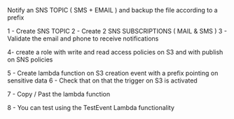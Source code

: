 Notify an SNS TOPIC ( SMS + EMAIL ) and backup the file according to a prefix 


1 - Create SNS TOPIC
2 - Create 2 SNS SUBSCRIPTIONS ( MAIL & SMS )
3 - Validate the email and phone to receive notifications

4- create a role with write and read access policies on S3 and with publish on SNS policies

5 - Create lambda function on S3 creation event with a prefix pointing on sensitive data
6 - Check that on that the trigger on S3 is activated

7 - Copy / Past the lambda function

8 - You can test using the TestEvent Lambda functionality
